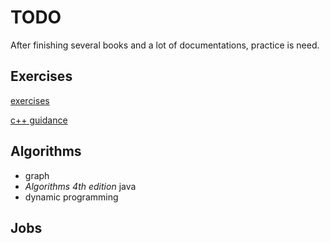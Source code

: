 # TODO

After finishing several books and a lot of documentations, practice is need.

## Exercises
[exercises](https://www.ida.liu.se/~TDDD38/exercises/)

[c++ guidance](https://leetcode.com/discuss/general-discussion/762660/c-what-every-c-programmer-should-know)

## Algorithms
- graph
- _Algorithms 4th edition_ java
- dynamic programming


## Jobs
